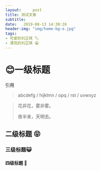 ```yaml
---
layout:     post
title: 测试文章
subtitle: 
date:   2019-08-13 14:30:28
header-img: "img/home-bg-o.jpg"
tags: 
- 可爱的刘芷琪 🏷
- 漂亮的刘芷琪 😁
---
```


# 😊一级标题

引用

> abcdefg / hijklmn / opq / rst / uvwxyz



> 花非花，雾非雾。
>
> 夜半来，天明去。



## 二级标题 😝

### 三级标题😺

#### 四级标题 🌹